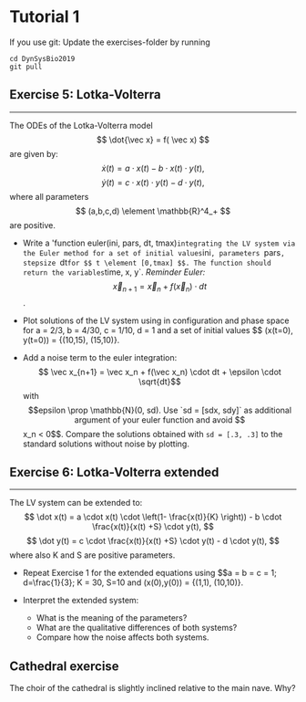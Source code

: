# Tutorial 1

If you use git: Update the exercises-folder by running

```
cd DynSysBio2019
git pull
```

## Exercise 5: Lotka-Volterra
--------------------------

The ODEs of the Lotka-Volterra model $$ \dot{\vec x} = f( \vec x) $$ are given by:
$$ \dot x(t) = a \cdot x(t) - b \cdot x(t) \cdot y(t), $$
$$ \dot y(t) = c \cdot x(t) \cdot y(t) - d \cdot y(t), $$
where all parameters $$ (a,b,c,d) \element \mathbb{R}^4_+ $$ are positive.

-   Write a 'function euler(ini, pars, dt, tmax)`
    integrating the LV system via the Euler method for a set of initial
    values `ini`, parameters `pars`, stepsize `dt` for $$ t \element [0,tmax] $$.
    The function should return the variables `time, x, y`. *Reminder Euler:*
    $$ \vec x_{n+1} = \vec x_n + f(\vec x_n) \cdot dt $$.

-   Plot solutions of the LV system using in configuration
    and phase space for a = 2/3, b =
    4/30, c = 1/10, d = 1 and a set of initial values $$ (x(t=0),
    y(t=0)) = {(10,15), (15,10)}.
-   Add a noise term to the euler integration:$$ \vec x_{n+1} = \vec x_n +
    f(\vec x_n) \cdot dt + \epsilon \cdot \sqrt{dt}$$ with $$epsilon \prop \mathbb{N}(0, sd).
    Use `sd = [sdx, sdy]` as additional argument of your
    euler function and avoid $$ x_n < 0$$. Compare
    the solutions obtained with `sd = [.3, .3]` to the standard
    solutions without noise by plotting.



## Exercise 6: Lotka-Volterra extended
-----------------------------------

The LV system can be extended to:
$$ \dot x(t) = a \cdot x(t) \cdot \left(1- \frac{x(t)}{K} \right)) - b \cdot \frac{x(t)}{x(t) +S} \cdot y(t), $$
$$ \dot y(t) = c \cdot \frac{x(t)}{x(t) +S} \cdot y(t) - d \cdot y(t), $$
where also K and S are positive parameters.

-   Repeat Exercise 1 for the extended equations using $$a = b = c = 1; d=\frac{1}{3}; K
    = 30, S=10 and (x(0),y(0)) = {(1,1), (10,10)}.

-   Interpret the extended system:
    -   What is the meaning of the parameters?
    -   What are the qualitative differences of both systems?
    -   Compare how the noise affects both systems.



## Cathedral exercise

The choir of the cathedral is slightly inclined relative to the main
nave. Why?
